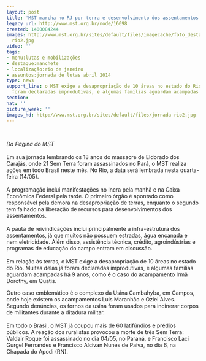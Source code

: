 ```yaml
---
layout: post
title: 'MST marcha no RJ por terra e desenvolvimento dos assentamentos '
legacy_url: http://www.mst.org.br/node/16098
created: 1400084244
images: http://www.mst.org.br/sites/default/files/imagecache/foto_destaque/jornada
  rio2.jpg
video: ''
tags:
- menu:lutas e mobilizações
- destaque:manchete
- localização:rio de janeiro
- assuntos:jornada de lutas abril 2014
type: news
support_line: o MST exige a desapropriação de 10 áreas no estado do Rio. Muitas delas  já
  foram declaradas improdutivas, e algumas famílias aguardam acampadas  há 9 anos.
section: 
hat: ''
picture_week: ''
images_hd: http://www.mst.org.br/sites/default/files/jornada rio2.jpg
---
```

<p><em><br></em></p><p><em>Da Página do MST</em><br><br>Em sua jornada lembrando os 18 anos do massacre de Eldorado dos Carajás, onde 21 Sem Terra foram assassinados no Pará, o MST realiza ações em todo Brasil neste mês. No Rio, a data será lembrada nesta quarta-feira (14/05).<br><br>A programação inclui manifestações no Incra pela manhã e na Caixa Econômica Federal pela tarde. O primeiro órgão é apontado como responsável pela demora na desapropriação de terras, enquanto o segundo tem falhado na liberação de recursos para desenvolvimentos dos assentamentos.<br><br>A pauta de reivindicações inclui principalmente a infra-estrutura dos assentamentos, já que muitos não possuem estradas, água encanada e nem eletricidade. Além disso, assistência técnica, crédito, agroindústrias e programas de educação do campo entram em discussão.<br><br>Em relação às terras, o MST exige a desapropriação de 10 áreas no estado do Rio. Muitas delas já foram declaradas improdutivas, e algumas famílias aguardam acampadas há 9 anos, como é o caso do acampamento Irmã Dorothy, em Quatis.</p><p>Outro caso emblemático é o complexo da Usina Cambahyba, em Campos, onde hoje existem os acampamentos Luis Maranhão e Oziel Alves. Segundo denúncias, os fornos da usina foram usados para incinerar corpos de militantes durante a ditadura militar.<br><br>Em todo o Brasil, o MST já ocupou mais de 60 latifúndios e prédios públicos. A reação dos ruralistas provocou a morte de três Sem Terra: Valdair Roque foi assassinado no dia 04/05, no Paraná, e Francisco Laci Gurgel Fernandes e Francisco Alcivan Nunes de Paiva, no dia 6, na Chapada do Apodi (RN).</p>

